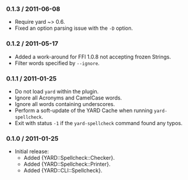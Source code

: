 ### 0.1.3 / 2011-06-08

* Require yard ~> 0.6.
* Fixed an option parsing issue with the `-D` option.

### 0.1.2 / 2011-05-17

* Added a work-around for FFI 1.0.8 not accepting frozen Strings.
* Filter words specified by `--ignore`.

### 0.1.1 / 2011-01-25

* Do not load `yard` within the plugin.
* Ignore all Acronyms and CamelCase words.
* Ignore all words containing underscores.
* Perform a soft-update of the YARD Cache when running `yard-spellcheck`.
* Exit with status `-1` if the `yard-spellcheck` command found any typos.

### 0.1.0 / 2011-01-25

* Initial release:
  * Added {YARD::Spellcheck::Checker}.
  * Added {YARD::Spellcheck::Printer}.
  * Added {YARD::CLI::Spellcheck}.


